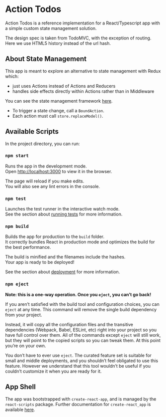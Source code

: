 # Action Todos

Action Todos is a reference implementation for a React/Typescript app with a simple custom state management solution.

The design spec is taken from TodoMVC, with the exception of routing. Here we use HTML5 history instead of the url hash.

## About State Management

This app is meant to explore an alternative to state management with Redux which:

- just uses Actions instead of Actions and Reducers
- handles side effects directly within Actions rather than in Middleware

You can see the state management framework [here](src/store.ts).

- To trigger a state change, call a `BoundAction`.
- Each action must call `store.replaceModel()`.

## Available Scripts

In the project directory, you can run:

### `npm start`

Runs the app in the development mode.<br />
Open [http://localhost:3000](http://localhost:3000) to view it in the browser.

The page will reload if you make edits.<br />
You will also see any lint errors in the console.

### `npm test`

Launches the test runner in the interactive watch mode.<br />
See the section about [running tests](https://facebook.github.io/create-react-app/docs/running-tests) for more information.

### `npm build`

Builds the app for production to the `build` folder.<br />
It correctly bundles React in production mode and optimizes the build for the best performance.

The build is minified and the filenames include the hashes.<br />
Your app is ready to be deployed!

See the section about [deployment](https://facebook.github.io/create-react-app/docs/deployment) for more information.

### `npm eject`

**Note: this is a one-way operation. Once you `eject`, you can’t go back!**

If you aren’t satisfied with the build tool and configuration choices, you can `eject` at any time. This command will remove the single build dependency from your project.

Instead, it will copy all the configuration files and the transitive dependencies (Webpack, Babel, ESLint, etc) right into your project so you have full control over them. All of the commands except `eject` will still work, but they will point to the copied scripts so you can tweak them. At this point you’re on your own.

You don’t have to ever use `eject`. The curated feature set is suitable for small and middle deployments, and you shouldn’t feel obligated to use this feature. However we understand that this tool wouldn’t be useful if you couldn’t customize it when you are ready for it.

## App Shell

The app was bootstrapped with `create-react-app`, and is managed by the `react-scripts` package. Further documentation for `create-react_app` is available [here](https://facebook.github.io/create-react-app/docs/getting-started).
